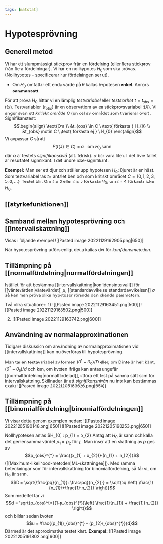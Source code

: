 ```yaml
---
tags: [matstat]
---
```

# Hypotesprövning 

## Generell metod
Vi har ett slumpmässigt stickprov från en fördelning (eller flera stickprov från flera fördelningar). Vi har en nollhypotes $H_0$ som ska prövas. (Nollhypotes - specificerar hur fördelningen ser ut). 
- Om $H_{0}$ omfattar ett enda värde på $\theta$ kallas hypotesen **enkel**. Annars **sammansatt**.

För att pröva $H_{0}$ hittar vi en lämplig *testvariabel* eller *teststorhet* $t= t_{obs} = t(x)$. Testvariablen ($t_{obs}$) är en observatiom av en stickprovsvariabel $t(X)$. Vi anger även ett *kritiskt område* C (en del av området som t varierar över). 
	Signifikanstest: $$\begin{align} \text{Om }\  &t_{obs} \in C \ \text{ förkasta } H_{0} \\ &t_{obs} \notin  C \ \text{ förkasta ej } \ H_{0} \end{align}$$Vi avpassar $C$ så att $$P(t(X) \in C) = \alpha \ \ \text{ om } H_{0} \text{ sann }$$
där $\alpha$ är testets *signifikansnivå* (alt. felrisk). $\alpha$ bör vara liten. 
I det övre fallet är resultatet signifikant. I det undre icke-signifikant. 

**Exempel:** Man ser ett djur och ställer upp hypotesen $H_{0}$: Djuret är en häst. Som testvariabel tas $t =$ antalet ben och som kritiskt området $C = \{ 0,1,2,3,5,6,... \}$. Testet blir: Om $t \leq 3$ eller $t \geq 5$ förkasta $H_{0}$, om $t = 4$ förkasta icke $H_{0}$.

## [[styrkefunktionen]]

## Samband mellan hypotesprövning och [[intervallskattning]]

Visas i följande exempel
![[Pasted image 20221129162905.png|650]]

När hypotesprövning utförs enligt detta kallas det för *konfidensmetoden*. 

## Tillämpning på [[normalfördelning|normalfördelningen]]
Istället för att bestämma [[intervallskattning|konfidensintervall]] för [[väntevärden|väntevärdet]] $\mu$, [[standardavvikelse|standardavvikelsen]] $\sigma$ så kan man pröva olika hypoteser röranda den okända parametern. 

Två olika situationer:
1) 
![[Pasted image 20221129163451.png|500]]
![[Pasted image 20221129163502.png|500]]

2) 
   ![[Pasted image 20221129163742.png|600]]

## Användning av normalapproximationen
Tidigare diskussion om användning av normalapproximationen vid [[intervallskattning]] kan nu överföras till hypotesprövning.

Man tar en testavariabel av formen $(\theta^{*} - \theta_{0})/D$ eller, om D inte är helt känt, $(\theta^{*} - \theta_{0})/d$ och kan, om kvoten ifråga kan antas ungefär [[normalfördelning|normalfördelad]], utföra ett test på samma sätt som för intervallskattning. Skillnaden är att *signifikansnivån* nu inte kan bestämmas exakt
![[Pasted image 20221205183626.png|650]]

## Tillämpning på [[binomialfördelning|binomialfördelningen]]
Vi visar detta genom exemplen nedan:
![[Pasted image 20221205190148.png|650]]
![[Pasted image 20221205190253.png|650]]

Nollhypotesen antas $H_{0} : p_{1} = p_{2}
Antag att $H_{0}$ är sann och kalla det gemensamma värdet $p_{1}=p_{2}$ för $p$. Man inser att en skattning av $p$ ges av $$p_{obs}^{*} = \frac{(x_{1} + x_{2})}{(n_{1} + n_{2})}$$([[Maximum-likelihood-metoden|ML-skattningen]]). Med samma beteckningar som för intervallskattning för binomialfördelning, så får vi, om $H_{0}$ är sann, $$D = \sqrt{\frac{pq}{n_{1}}+\frac{pq}{n_{2}}} = \sqrt{pq \left( \frac{1}{n_{1}}+\frac{1}{n_{2}} \right)}$$Som medelfel tar vi $$d = \sqrt{p_{obs}^{*}(1-p_{obs}^{*})\left( \frac{1}{n_{1}} + \frac{1}{n_{2}} \right)}$$och bildar sedan kvoten $$u = \frac{(p_{1})_{obs}^{*} - (p_{2})_{obs}^{*}}{d}$$Därmed är det approximativa testet klart. 
**Exempel:**
![[Pasted image 20221205191802.png|600]]

